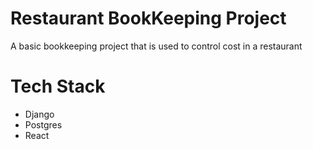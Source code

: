 # Restaurant BookKeeping Project

A basic bookkeeping project that is used to control cost in a restaurant

# Tech Stack

- Django
- Postgres
- React
